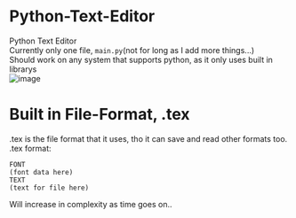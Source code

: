 # Python-Text-Editor
Python Text Editor<br>
Currently only one file, `main.py`(not for long as I add more things...)<br>
Should work on any system that supports python, as it only uses built in librarys<br>
![image](https://user-images.githubusercontent.com/66333305/162630654-69b22a60-71df-4ba9-b15b-8bd68e99e9fb.png)


# Built in File-Format, .tex
.tex is the file format that it uses, tho it can save and read other formats too.<br>
.tex format: <br>
```
FONT
(font data here)
TEXT
(text for file here)
```
Will increase in complexity as time goes on..
